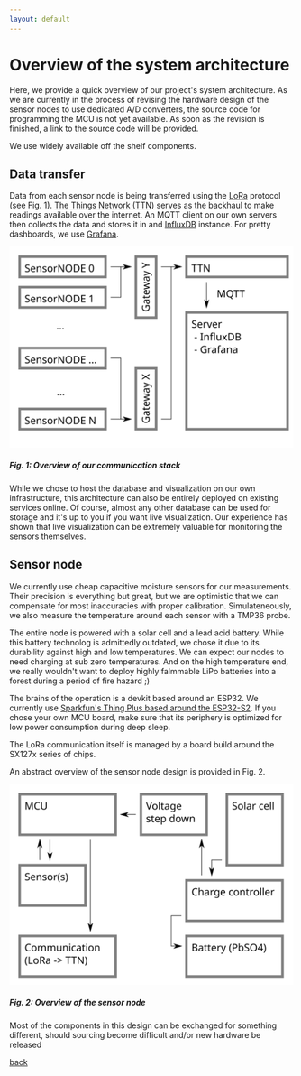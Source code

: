 ```yaml
---
layout: default
---
```


# Overview of the system architecture

Here, we provide a quick overview of our project's system architecture. As we are currently in the process of revising the hardware design of the sensor nodes to use dedicated A/D converters, the source code for programming the MCU is not yet available. As soon as the revision is finished, a link to the source code will be provided.

We use widely available off the shelf components.

## Data transfer

Data from each sensor node is being transferred using the [LoRa](https://en.wikipedia.org/wiki/LoRa) protocol (see Fig. 1). [The Things Network (TTN)](https://www.thethingsnetwork.org/) serves as the backhaul to make readings available over the internet. An MQTT client on our own servers then collects the data and stores it in and [InfluxDB](https://www.influxdata.com/) instance. For pretty dashboards, we use [Grafana](https://grafana.com/).

![communication architecture](./assets/img/diag_comm.svg)
##### Fig. 1: Overview of our communication stack

While we chose to host the database and visualization on our own infrastructure, this architecture can also be entirely deployed on existing services online. Of course, almost any other database can be used for storage and it's up to you if you want live visualization. Our experience has shown that live visualization can be extremely valuable for monitoring the sensors themselves.

## Sensor node

We currently use cheap capacitive moisture sensors for our measurements. Their precision is everything but great, but we are optimistic that we can compensate for most inaccuracies with proper calibration. Simulateneously, we also measure the temperature around each sensor with a TMP36 probe.

The entire node is powered with a solar cell and a lead acid battery. While this battery technolog is admittedly outdated, we chose it due to its durability against high and low temperatures. We can expect our nodes to need charging at sub zero temperatures. And on the high temperature end, we really wouldn't want to deploy highly falmmable LiPo batteries into a forest during a period of fire hazard ;)

The brains of the operation is a devkit based around an ESP32. We currently use [Sparkfun's Thing Plus based around the ESP32-S2](https://www.sparkfun.com/products/17743). If you chose your own MCU board, make sure that its periphery is optimized for low power consumption during deep sleep.

The LoRa communication itself is managed by a board build around the SX127x series of chips.

An abstract overview of the sensor node design is provided in Fig. 2.

![sensor node architecture](./assets/img/diag_sensor_V2.svg)
##### Fig. 2: Overview of the sensor node

Most of the components in this design can be exchanged for something different, should sourcing become difficult and/or new hardware be released

[back](./)
